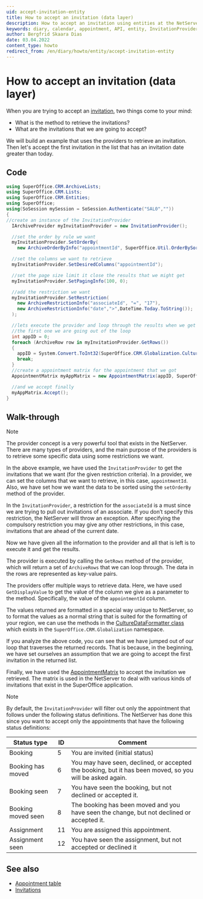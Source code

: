 ```yaml
---
uid: accept-invitation-entity
title: How to accept an invitation (data layer)
description: How to accept an invitation using entities at the NetServer data layer.
keywords: diary, calendar, appointment, API, entity, InvitationProvider, ArchiveRows, AppointmentMatrix
author: Bergfrid Skaara Dias
date: 03.04.2022
content_type: howto
redirect_from: /en/diary/howto/entity/accept-invitation-entity
---
```


# How to accept an invitation (data layer)

When you are trying to accept an [invitation][2], two things come to your mind:

* What is the method to retrieve the invitations?
* What are the invitations that we are going to accept?

We will build an example that uses the providers to retrieve an invitation. Then let's accept the first invitation in the list that has an invitation date greater than today.

## Code

```csharp
using SuperOffice.CRM.ArchiveLists;
using SuperOffice.CRM.Lists;
using SuperOffice.CRM.Entities;
using SuperOffice;
using(SoSession mySession = SoSession.Authenticate("SAL0",""))
{
//create an instance of the InvitationProvider
  IArchiveProvider myInvitationProvider = new InvitationProvider();

  //set the order by rule we want
  myInvitationProvider.SetOrderBy(
    new ArchiveOrderByInfo("appointmentId", SuperOffice.Util.OrderBySortType.DESC));

  //set the columns we want to retrieve
  myInvitationProvider.SetDesiredColumns("appointmentId");

  //set the page size limit it close the results that we might get
  myInvitationProvider.SetPagingInfo(100, 0);

  //add the restriction we want
  myInvitationProvider.SetRestriction( 
    new ArchiveRestrictionInfo("associateId", "=", "17"),
    new ArchiveRestrictionInfo("date",">",DateTime.Today.ToString());
  );

  //lets execute the provider and loop through the results when we get 
  //the first one we are going out of the loop
  int appID = 0;
  foreach (ArchiveRow row in myInvitationProvider.GetRows())
  {
    appID = System.Convert.ToInt32(SuperOffice.CRM.Globalization.CultureDataFormatter.LocalizeEncoded(row.GetDisplayValue("appointmentId")));
    break;
  }
  //create a appointment matrix for the appointment that we got
  AppointmentMatrix myAppMatrix = new AppointmentMatrix(appID, SuperOffice.Data.RecurrenceUpdateMode.OnlyThis);

  //and we accept finally
  myAppMatrix.Accept();
}
```

## Walk-through

> [!NOTE]
> The provider concept is a very powerful tool that exists in the NetServer. There are many types of providers, and the main purpose of the providers is to retrieve some specific data using some restrictions we want.

In the above example, we have used the `InvitationProvider` to get the invitations that we want (for the given restriction criteria). In a provider, we can set the columns that we want to retrieve, in this case, `appointmentId`. Also, we have set how we want the data to be sorted using the `setOrderBy` method of the provider.

In the `InvitationProvider`, a restriction for the `associateId` is a must since we are trying to pull out invitations of an associate. If you don’t specify this restriction, the NetServer will throw an exception. After specifying the compulsory restriction you may give any other restrictions, in this case, invitations that are ahead of the current date.

Now we have given all the information to the provider and all that is left is to execute it and get the results.

The provider is executed by calling the `GetRows` method of the provider, which will return a set of `ArchiveRows` that we can loop through. The data in the rows are represented as key-value pairs.

The providers offer multiple ways to retrieve data. Here, we have used `GetDisplayValue` to get the value of the column we give as a parameter to the method. Specifically, the value of the `appointmentId` column.

The values returned are formatted in a special way unique to NetServer, so to format the values as a normal string that is suited for the formatting of your region, we can use the methods in the [CultureDataFormatter class][1] which exists in the `SuperOffice.CRM.Globalization` namespace.

If you analyze the above code, you can see that we have jumped out of our loop that traverses the returned records. That is because, in the beginning, we have set ourselves an assumption that we are going to accept the first invitation in the returned list.

Finally, we have used the [AppointmentMatrix][3] to accept the invitation we retrieved. The matrix is used in the NetServer to deal with various kinds of invitations that exist in the SuperOffice application.

> [!NOTE]
> By default, the `InvitationProvider` will filter out only the appointment that follows under the following status definitions. The NetServer has done this since you want to accept only the appointments that have the following status definitions:

| Status type | ID | Comment |
|---|---|---|
| Booking | 5 | You are invited (initial status) |
| Booking has moved | 6 | You may have seen, declined, or accepted the booking, but it has been moved, so you will be asked again. |
| Booking seen | 7 | You have seen the booking, but not declined or accepted it. |
| Booking moved seen | 8 | The booking has been moved and you have seen the change, but not declined or accepted it. |
| Assignment | 11 | You are assigned this appointment. |
| Assignment seen | 12 | You have seen the assignment, but not accepted or declined it |

## See also

* [Appointment table][5]
* [Invitations][2]

<!-- Referenced links -->
[1]: ../../../../globalization-and-localization/culture/culturedataformatter.md
[2]: ../../../../diary/learn/invitation/index.md
[5]: ../../../../database/tables/appointment.md
[3]: appointment-matrix.md

<!-- Referenced images -->

